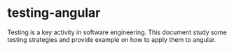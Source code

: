 # testing-angular
Testing is a key activity in software engineering. This document study some testing strategies and provide example on how to apply them to angular.
